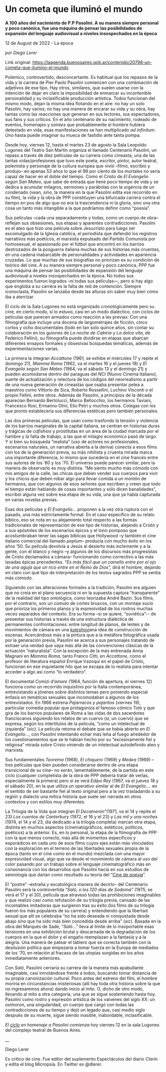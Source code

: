 # Un cometa que iluminó el mundo

**A 100 años del nacimiento de P.P Pasolini. A su manera siempre personal y poco canónica, fue una máquina de pensar las posibilidades de expansión del lenguaje audiovisual a niveles insospechados en la época**

12 de August de 2022 - La época

_por Diego Lerer_

Link original: https://laagenda.buenosaires.gob.ar/contenido/20798-un-cometa-que-ilumino-el-mundo



Polémico, controvertido, desconcertante. Es habitual que los repasos de la vida y la carrera de Pier Paolo Pasolini comiencen con una combinación de adjetivos de ese tipo. Hay otros, similares, que suelen usarse con la intención de dejar en claro la imposibilidad de enmarcar su incontenible personalidad y su inclasificable producción artística. Todos funcionan del mismo modo, dejan la misma idea flotando en el aire: no hay un solo Pasolini, hay varios; no hay una manera de encarar su vida y su obra, hay tantas como las reacciones que generan en sus lectores, sus espectadores, sus fans y sus críticos. En el año centenario de su nacimiento, rodeado de eventos, homenajes y *soirées* que probablemente el hombre hubiera detestado en vida, esas manifestaciones se han multiplicado *ad infinitum*. Uno hasta puede imaginar su mueca de fastidio ante tanta pompa.




Desde hoy, viernes 12, hasta el martes 23 de agosto la Sala Leopoldo Lugones del Teatro San Martín organiza el llamado Centenario Pasolini, un repaso a través de diez películas de su carrera como cineasta, una de las tantas vidas/profesiones que tuvo este poeta, escritor, pintor, autor teatral, polemista y personaje de la cultura europea que vivió –filmó, escribió y produjo– en apenas 53 años lo que el 99 por ciento de los mortales no sería capaz de hacer en el doble del tiempo. Como el Cristo de *El Evangelio según San Mateo*, que sabe de entrada que tiene poco tiempo de vida y se dedica a acumular milagros, sermones y parábolas con la urgencia de un condenado (vean, sino, la manera en la que Pasolini edita ese recorrido en su film), la vida y la obra de PPP constituyen una bifurcada carrera contra el tiempo en pos de algo que no era la trascendencia ni la gloria, sino una otra cosa un tanto más intangible a la que podríamos definir como “poesía”.




Sus películas –cada una separadamente y todas, como un cuerpo de obra– reflejan sus obsesiones, sus etapas y aparentes contradicciones. Pasolini es el ateo que hizo una película sobre Jesucristo para luego ser excomulgado de la Iglesia católica, el periodista que defendió los registros narrativos más poéticos, el marxista expulsado del Partido Comunista por homosexual, el apasionado por el fútbol que encontró en los barrios destrozados de la posguerra italiana muchas de sus historias más cruentas, en una cadena inabarcable de personalidades y actividades en apariencia cruzadas. Lo que muchas de sus biografías no priorizan es su condición de teórico del cine. A su manera siempre personal y poco canónica, PPP fue una máquina de pensar las posibilidades de expansión del lenguaje audiovisual a niveles insospechados en la época. No todos sus experimentos fueron logrados –ni todas sus películas—, pero si hay algo que engloba a su carrera es la falta de red de contención. Siempre iconoclasta, Pasolini se lanzaba desde las alturas sin saber muy bien cómo iba a aterrizar.




El ciclo de la Sala Lugones no está organizado cronológicamente pero su cine, en cierto modo, sí lo estuvo, casi en un modo dialéctico, con ciclos de películas que parecen armados como reacción a las previas. Con una filmografía que incluye una docena de largometrajes de ficción, cinco cortos y ocho documentales (todo en tan solo quince años, sin contar su colaboración en los guiones de *La noche de Cabiria* y *La dolce vita*, de Federico Fellini), su filmografía puede dividirse en etapas que abarcan diferentes ensayos formales y obsesivas búsquedas temáticas, además de experimentaciones varias.




La primera la integran *Accattone* (1961, se exhibe el miércoles 17 y repite el domingo 21), *Mamma Roma* (1962, va el martes 16 y el jueves 18) y *El Evangelio según San Mateo* (1964, va el sábado 13 y el domingo 21) y pueden acomodarse dentro del paraguas del NCI (Nuovo Cinema Italiano), suerte de actualización y relectura de los códigos del neorrealismo a partir de una nueva generación de cineastas que osaba presentar pelea a maestros como Vittorio de Sica, Roberto Rossellini, Luchino Visconti o el propio Fellini, entre otros. Además de Pasolini, a principios de la década aparecían Bernardo Bertolucci, Marco Bellocchio, los hermanos Taviani, Francesco Rosi, Ermanno Olmi, Elio Petri y muchos otros. Colegas con los que pronto establecería sus diferencias estéticas pero también personales.




Las dos primeras películas, que usan como trasfondo la tensión y violencia de los barrios marginales de la capital italiana, se centran en historias duras y trágicas de *cafishios* y prostitutas en un área de la ciudad marcada por el hambre y la falta de trabajo, a las que el milagro económico pasó de largo. Y si bien su búsqueda “realista” (uso de actores no profesionales, escenarios naturales, un narrativa abierta a la deriva) conecta a esos films con los de la generación previa, su más nihilista y cruenta mirada marca una importante diferencia, lo mismo que sucedería en el cine francés entre sus autores de los ‘60 y los ‘70. El universo puede parecer similar, pero la manera de observarlo es muy distinta. “Me siento mucho más cómodo con mis amigos de la calle, las chicas que deben vender sus cuerpos para vivir y los chicos que deben robar algo para llevar comida a un montón de hermanos, que con algunos de esos señores que escriben y creen que todo el tiempo están hablando de cosas importantes y sólo dicen banalidades”, escribió alguna vez sobre esa etapa de su vida, una que ya había capturada en varias novelas previas.




Esas dos películas y *El Evangelio…* proponen a la vez otra ruptura con el pasado, una más estrictamente formal. En el caso específico de su relato bíblico, eso se nota en su alejamiento total respecto a las formas tradicionales de representación de ese tipo de historias, alejando a Cristo y a sus apóstoles de los escenarios épicos y el tono pomposo que acostumbraban tener las sagas bíblicas que Hollywood –y también el cine italiano comercial del llamado *peplum*– producía con mucho éxito en los años ‘50. Su película devolvía a Jesús al desierto más inclemente y a la gente, con el blanco y negro –y algunos de los discursos más progresistas de Cristo declamados a cámara– funcionando como correctivo a las más lavadas épicas precedentes. “*Es más fácil que un camello entre por el ojo de una aguja que un rico entre en el Reino de Dios”,* dirá el hombre, dejando en claro con qué tipo de interpretación de los textos sagrados PPP se sentía más cómodo.




Siguiendo con las alteraciones formales a la tradición, Pasolini era alguien que no creía en el plano secuencia ni en la supuesta captura “transparente” de la realidad del tipo ontológica, como teorizaba André Bazin. Sus films, por el contrario, son un cúmulo de cortes bruscos, con un montaje sucio que prioriza los primeros planos y la expresividad de los rostros muchas veces separados del contexto. Era su forma –si se quiere, “soviética”-- de presentar sus historias a través de una estructura dialéctica de permanentes confrontaciones: entre longitud de planos, de lentes y de movimientos de cámara en una [*kuleshovi*](https://es.wikipedia.org/wiki/Efecto_Kuleshov)ana idea de construcción de escenas. Acercándose más a la pintura que a la metáfora fotográfica usada por la generación previa, Pasolini se acerca a sus personajes tratando de extraer una verdad que vaya más allá de las convenciones clásicas de la actuación “naturalista”. Con la excepción de la más entrenada Anna Magnani en *Mamma Roma*, tanto Franco Citti, en *Accattone*, como el profesor de literatura español Enrique Irazoqui en el papel de Cristo, funcionan en ese inquietante hilo que se escapa de lo realista para intentar acceder a algo así como “lo verdadero”.




El documental *Comizi d’amore* (1964, función de apertura, el viernes 12) funciona como un recorrido inquisitivo por la Italia contemporánea, entrevistando a jóvenes sobre distintos temas pero poniendo especial énfasis en temáticas sexuales que incomodaban a algunos de los entrevistados. En 1966 estrena *Pajarracos y pajaritos* (viernes 19), particular comedia popular que protagoniza el famoso cómico Totò y que gira de los barrios populares de Roma a las vidas de dos sacerdotes franciscanos siguiendo los relatos de un cuervo (sí, un cuervo) que se expresa, según los intertítulos de la película, “como un intelectual de izquierda” (*sic).* La película retoma el debate que se había abierto en *El Evangelio…*, con Pasolini intentando echar más leña al fuego alrededor de los cuestionamientos que se le habían hecho por su “excesivamente fiel y religiosa” mirada sobre Cristo viniendo de un intelectual autodefinido ateo y marxista.




Sus fundamentales *Teorema* (1968), *El chiquero* (1969) y *Medea* (1969) –tres películas que bien pueden considerarse dentro de una etapa transicional de su cine– no serán, lamentablemente, de la partida en este ciclo (cualquier completista de la obra de PPP debería tratar de verlas, especialmente la primera) pero sí se verá *Edipo Rey* (1967, va el jueves 18 y el sábado 20), en la que utiliza un operativo similar al de *El Evangelio….* en el sentido de ser bastante fiel al texto original pero a la vez trasladando a su región y dialecto una mítica historia que suele ser narrada en otros contextos y con estilos muy diferentes.




La Trilogía de la Vida que integran *El Decamerón”*(1971, va el 14 y repite el 23) *Los cuentos de Canterbury* (1972, el 16 y el 23) y *Las mil y una noches* (1974, el 14 y el 23, día dedicado a la trilogía completa) marcan otra etapa, distinta en muchos aspectos (cinematográficos, estéticos, políticos, poéticos) a la anterior. Es, en lo personal, la etapa de la filmografía de PPP con la que menos conecto, más allá de momentos específicos y esporádicos en cada uno de esos films cuyos ejes están más vinculados con la exploración en el terreno de las libertades sexuales propia de la época (tanto en el cine como en el mundo) mezclada con una mayor expresividad visual, algo que va desde el movimiento de cámara al uso del color pasando por un trabajo sobre el lenguaje cinematográfico más en consonancia con los desarrollos que Pasolini hacía en sus estudios de semiología que darían como resultado su teoría del “[Cine de poesía](https://www.academia.edu/12368539/PASOLINI_CINE_DE_POESIA_VS_CINE_DE_PROSA)”.




El “postre” –extraña y escatológica manera de decirlo– del Centenario Pasolini será la controvertida “*Saló, o los 120 días de Sodoma*” (1975, se verá el 17 y el 20), película que atravesó todas las prohibiciones imaginables y que realizó casi como refutación de su trilogía previa, cansado de las incontables imitadoras que surgieron tras su éxito (los films de su trilogía fueron los más populares de su carrera) y entendiendo que la libertad sexual que allí se celebraba “no ha sido deseada ni conquistada desde abajo sino que ha sido más bien concedida desde arriba” (*sic*). Basada en la obra del Marqués de Sade, “*Saló…”* lleva al límite de lo insoportable esas tensiones en una exhibición brutal y descarnada de la degradación de los cuerpos en la que el dolor y el engaño reemplazan a la fantasía y a la alegría. Una manera de patear el tablero que se conecta también con la desilusión política que empezaría a tomar fuerza en la Europa de mediados de los ‘70, en relación al fracaso de las utopías surgidas en los años inmediatamente anteriores.




Con *Saló*, Pasolini cerraría su carrera de la manera más apabullante imaginable, casi inmolándose frente a todos, buscando tomar distancia de su propia canonización cultural. Poco antes del estreno del film, el hombre moriría en circunstancias misteriosas (allí hay toda otra historia sobre la que no ingresaremos ahora) dando inicio al mito. O, dicho de otro modo, llevando al mito a otra categoría, una que se sigue sosteniendo hasta hoy. Pasolini como rostro y expresión artística de los vaivenes del siglo XX: un oxímoron, una singularidad, un cuerpo que cargó con todas las contradicciones de su tiempo y dejó un legado que, casi medio siglo después de su muerte, sigue siendo inasible, inabordable, inclasificable.




*El [ciclo](https://complejoteatral.gob.ar/ver/Centenario-Pasolini) en homenaje a Pasolini comienza hoy* viernes 12 en la sala Lugones del complejo teatral de Buenos Aires.




\_\_




Diego Lerer




Es crítico de cine. Fue editor del suplemento Espectáculos del diario *Clarín* y edita el blog Micropsia. En Twitter es @dlerer.



